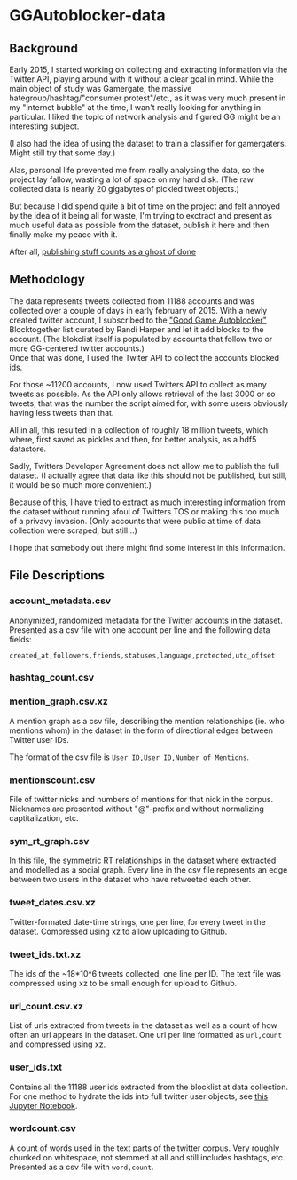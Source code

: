 # GGAutoblocker-data

## Background

Early 2015, I started working on collecting and extracting information via the Twitter API, playing around with it without a clear goal in mind. While the main object of study was Gamergate, the massive hategroup/hashtag/"consumer protest"/etc., as it was very much present in my "internet bubble" at the time, I wan't really looking for anything in particular. I liked the topic of network analysis and figured GG might be an interesting subject. 

(I also had the idea of using the dataset to train a classifier for gamergaters. Might still try that some day.)

Alas, personal life prevented me from really analysing the data, so the project lay fallow, wasting a lot of space on my hard disk. (The raw collected data is nearly 20 gigabytes of pickled tweet objects.)

But because I did spend quite a bit of time on the project and felt annoyed by the idea of it being all for waste, I'm trying to exctract and present as much useful data as possible from the dataset, publish it here and then finally make my peace with it.

After all, [publishing stuff counts as a ghost of done](http://www.manifestoproject.it/bre-pettis-and-kio-stark/)


## Methodology

The data represents tweets collected from 11188 accounts and was collected over a couple of days in early february of 2015. With a newly created twitter account, I subscribed to the ["Good Game Autoblocker"](https://blog.randi.io/good-game-auto-blocker/) Blocktogether list curated by Randi Harper and let it add blocks to the account. (The blokclist itself is populated by accounts that follow two or more GG-centered twitter accounts.)   
Once that was done, I used the Twiter API to collect the accounts blocked ids.

For those ~11200 accounts, I now used Twitters API to collect as many tweets as possible. As the API only allows retrieval of the last 3000 or so tweets, that was the number the script aimed for, with some users obviously having less tweets than that.

All in all, this resulted in a collection of roughly 18 million tweets, which where, first saved as pickles and then, for better analysis, as a hdf5 datastore.

Sadly, Twitters Developer Agreement does not allow me to publish the full dataset. (I actually agree that data like this should not be published, but still, it would be so much more convenient.)

Because of this, I have tried to extract as much interesting information from the dataset without running afoul of Twitters TOS or making this too much of a privavy invasion. (Only accounts that were public at time of data collection were scraped, but still...)

I hope that somebody out there might find some interest in this information.

## File Descriptions

### account_metadata.csv

Anonymized, randomized metadata for the Twitter accounts in the dataset. Presented as a csv file with one account per line and the following data fields:

```
created_at,followers,friends,statuses,language,protected,utc_offset
```

### hashtag_count.csv



### mention_graph.csv.xz

A mention graph as a csv file, describing the mention relationships (ie. who mentions whom) in the dataset in the form of directional edges between Twitter user IDs. 

The format of the csv file is `User ID,User ID,Number of Mentions`.

### mentionscount.csv

File of twitter nicks and numbers of mentions for that nick in the corpus. Nicknames are presented without "@"-prefix and without normalizing captitalization, etc.

### sym_rt_graph.csv

In this file, the symmetric RT relationships in the dataset where extracted and modelled as a social graph. Every line in the csv file represents an edge between two users in the dataset who have retweeted each other.

### tweet_dates.csv.xz

Twitter-formated date-time strings, one per line, for every tweet in the dataset. Compressed using xz to allow uploading to Github.

### tweet_ids.txt.xz

The ids of the ~18\*10^6 tweets collected, one line per ID. The text file was compressed using xz to be small enough for upload to Github.

### url_count.csv.xz

List of urls extracted from tweets in the dataset as well as a count of how often an url appears in the dataset. One url per line formatted as `url,count` and compressed using xz.

### user_ids.txt

Contains all the 11188 user ids extracted from the blocklist at data collection. For one method to hydrate the ids into full twitter user objects, see [this Jupyter Notebook](hydrate_twitter_ids.ipynb).

### wordcount.csv

A count of words used in the text parts of the twitter corpus. Very roughly chunked on whitespace, not stemmed at all and still includes hashtags, etc. Presented as a csv file with `word,count`.








